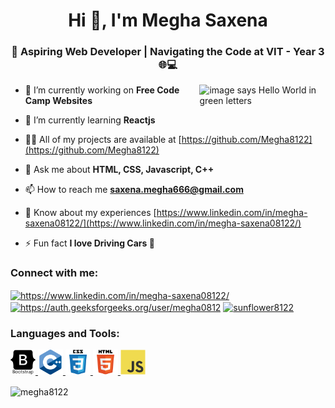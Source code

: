 
<h1 align="center">Hi 👋, I'm Megha Saxena</h1>
<h3 align="center">🚀 Aspiring Web Developer | Navigating the Code at VIT - Year 3 🌐💻</h3>

<img  align="right" src="https://i.pinimg.com/originals/51/f0/7a/51f07a9274c577f6df844fe1f579fe0c.png" width="40%" alt= "image says Hello World in green letters">


- 🔭 I’m currently working on **Free Code Camp Websites**

- 🌱 I’m currently learning **Reactjs**

- 👨‍💻 All of my projects are available at [https://github.com/Megha8122](https://github.com/Megha8122)

- 💬 Ask me about **HTML, CSS, Javascript, C++**

- 📫 How to reach me **saxena.megha666@gmail.com**

- 📄 Know about my experiences [https://www.linkedin.com/in/megha-saxena08122/](https://www.linkedin.com/in/megha-saxena08122/)

- ⚡ Fun fact **I love Driving Cars 🚗**

<h3 align="left">Connect with me:</h3>
<p align="left">
<a href="https://linkedin.com/in/https://www.linkedin.com/in/megha-saxena08122/" target="blank"><img align="center" src="https://raw.githubusercontent.com/rahuldkjain/github-profile-readme-generator/master/src/images/icons/Social/linked-in-alt.svg" alt="https://www.linkedin.com/in/megha-saxena08122/" height="30" width="40" /></a>
<a href="https://auth.geeksforgeeks.org/user/https://auth.geeksforgeeks.org/user/megha0812" target="blank"><img align="center" src="https://raw.githubusercontent.com/rahuldkjain/github-profile-readme-generator/master/src/images/icons/Social/geeks-for-geeks.svg" alt="https://auth.geeksforgeeks.org/user/megha0812" height="30" width="40" /></a>
<a href="https://discord.gg/sunflower8122" target="blank"><img align="center" src="https://raw.githubusercontent.com/rahuldkjain/github-profile-readme-generator/master/src/images/icons/Social/discord.svg" alt="sunflower8122" height="30" width="40" /></a>
</p>

<h3 align="left">Languages and Tools:</h3>
<p align="left"> <a href="https://getbootstrap.com" target="_blank" rel="noreferrer"> <img src="https://raw.githubusercontent.com/devicons/devicon/master/icons/bootstrap/bootstrap-plain-wordmark.svg" alt="bootstrap" width="40" height="40"/> </a> <a href="https://www.w3schools.com/cpp/" target="_blank" rel="noreferrer"> <img src="https://raw.githubusercontent.com/devicons/devicon/master/icons/cplusplus/cplusplus-original.svg" alt="cplusplus" width="40" height="40"/> </a> <a href="https://www.w3schools.com/css/" target="_blank" rel="noreferrer"> <img src="https://raw.githubusercontent.com/devicons/devicon/master/icons/css3/css3-original-wordmark.svg" alt="css3" width="40" height="40"/> </a> <a href="https://www.w3.org/html/" target="_blank" rel="noreferrer"> <img src="https://raw.githubusercontent.com/devicons/devicon/master/icons/html5/html5-original-wordmark.svg" alt="html5" width="40" height="40"/> </a> <a href="https://developer.mozilla.org/en-US/docs/Web/JavaScript" target="_blank" rel="noreferrer"> <img src="https://raw.githubusercontent.com/devicons/devicon/master/icons/javascript/javascript-original.svg" alt="javascript" width="40" height="40"/> </a> </p>

<p><img align="center" src="https://github-readme-stats.vercel.app/api/top-langs?username=megha8122&show_icons=true&locale=en&layout=compact" alt="megha8122" /></p>
